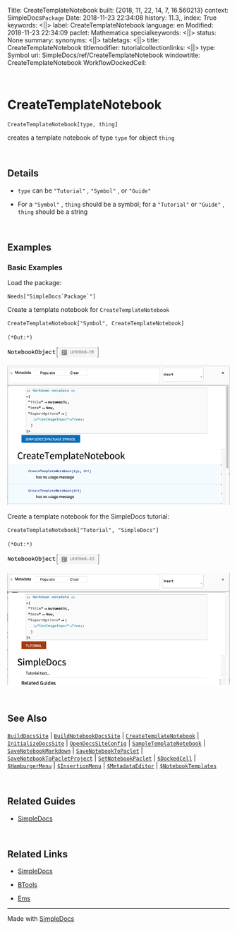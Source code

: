 Title: CreateTemplateNotebook
built: {2018, 11, 22, 14, 7, 16.560213}
context: SimpleDocs`Package`
Date: 2018-11-23 22:34:08
history: 11.3,,
index: True
keywords: <||>
label: CreateTemplateNotebook
language: en
Modified: 2018-11-23 22:34:09
paclet: Mathematica
specialkeywords: <||>
status: None
summary: 
synonyms: <||>
tabletags: <||>
title: CreateTemplateNotebook
titlemodifier: 
tutorialcollectionlinks: <||>
type: Symbol
uri: SimpleDocs/ref/CreateTemplateNotebook
windowtitle: CreateTemplateNotebook
WorkflowDockedCell: 

<a id="createtemplatenotebook" style="width:0;height:0;margin:0;padding:0;">&zwnj;</a>

# CreateTemplateNotebook

    CreateTemplateNotebook[type, thing]

creates a template notebook of type  ```type``` for object  ```thing```

<a id="details" style="width:0;height:0;margin:0;padding:0;">&zwnj;</a>

## Details

* ```type``` can be  ```"Tutorial"``` ,  ```"Symbol"``` , or  ```"Guide"```

* For a  ```"Symbol"``` ,  ```thing``` should be a symbol; for a  ```"Tutorial"``` or  ```"Guide"``` ,  ```thing``` should be a string

<a id="examples" style="width:0;height:0;margin:0;padding:0;">&zwnj;</a>

## Examples

### Basic Examples

Load the package:

    Needs["SimpleDocs`Package`"]

Create a template notebook for  ```CreateTemplateNotebook```

    CreateTemplateNotebook["Symbol", CreateTemplateNotebook]

    (*Out:*)
    
![createtemplatenotebook-3280065304017635439](../img/createtemplatenotebook-3280065304017635439.png)

![createtemplatenotebook-8839131942680359891](../img/createtemplatenotebook-8839131942680359891.png)

Create a template notebook for the SimpleDocs tutorial:

    CreateTemplateNotebook["Tutorial", "SimpleDocs"]

    (*Out:*)
    
![createtemplatenotebook-750804503041114924](../img/createtemplatenotebook-750804503041114924.png)

![createtemplatenotebook-4210691290280307682](../img/createtemplatenotebook-4210691290280307682.png)

<a id="see-also" style="width:0;height:0;margin:0;padding:0;">&zwnj;</a>

## See Also

[```BuildDocsSite```](../ref/BuildDocsSite.html) |  [```BuildNotebookDocsSite```](../ref/BuildNotebookDocsSite.html) |  [```CreateTemplateNotebook```](../ref/CreateTemplateNotebook.html) |  [```InitializeDocsSite```](../ref/InitializeDocsSite.html) |  [```OpenDocsSiteConfig```](../ref/OpenDocsSiteConfig.html) |  [```SampleTemplateNotebook```](../ref/SampleTemplateNotebook.html) |  [```SaveNotebookMarkdown```](../ref/SaveNotebookMarkdown.html) |  [```SaveNotebookToPaclet```](../ref/SaveNotebookToPaclet.html) |  [```SaveNotebookToPacletProject```](../ref/SaveNotebookToPacletProject.html) |  [```SetNotebookPaclet```](../ref/SetNotebookPaclet.html) |  [```$DockedCell```](../ref/%24DockedCell.html) |  [```$HamburgerMenu```](../ref/%24HamburgerMenu.html) |  [```$InsertionMenu```](../ref/%24InsertionMenu.html) |  [```$MetadataEditor```](../ref/%24MetadataEditor.html) |  [```$NotebookTemplates```](../ref/%24NotebookTemplates.html)

<a id="related-guides" style="width:0;height:0;margin:0;padding:0;">&zwnj;</a>

## Related Guides

* [SimpleDocs](../guide/SimpleDocs.html)

<a id="related-links" style="width:0;height:0;margin:0;padding:0;">&zwnj;</a>

## Related Links

* [SimpleDocs](https://github.com/b3m2a1/SimpleDocs)

* [BTools](https://github.com/b3m2a1/mathematica-BTools)

* [Ems](https://github.com/b3m2a1/Ems)

---

Made with  [SimpleDocs](https://github.com/b3m2a1/SimpleDocs)